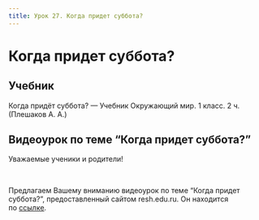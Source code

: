 ```yaml
---
title: Урок 27. Когда придет суббота?
---
```


# Когда придет суббота?

## Учебник

Когда придёт суббота? — Учебник Окружающий мир. 1 класс. 2 ч. (Плешаков А. А.)

## Видеоурок по теме “Когда придет суббота?”

<p>Уважаемые ученики и родители!</p>
<p>&nbsp;</p>
<p>Предлагаем Вашему вниманию видеоурок по теме &ldquo;Когда придет суббота?&rdquo;, предоставленный сайтом resh.edu.ru. Он находится по&nbsp;<a href="https://resh.edu.ru/subject/lesson/5364/main/154735/">ссылке</a>.</p>
